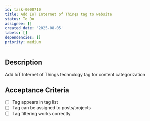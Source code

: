 ```yaml
---
id: task-0000710
title: Add IoT Internet of Things tag to website
status: To Do
assignee: []
created_date: '2025-08-05'
labels: []
dependencies: []
priority: medium
---
```


## Description

Add IoT Internet of Things technology tag for content categorization

## Acceptance Criteria

- [ ] Tag appears in tag list
- [ ] Tag can be assigned to posts/projects
- [ ] Tag filtering works correctly

